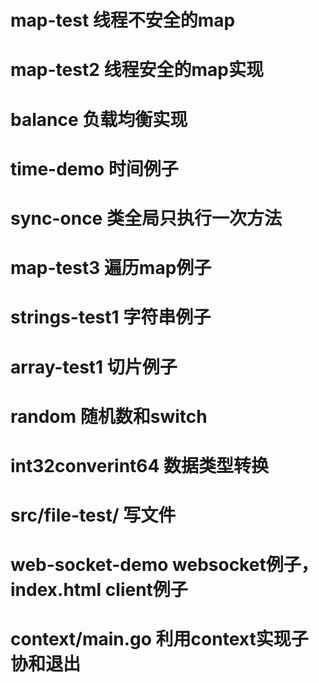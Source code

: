 # map-test 线程不安全的map
# map-test2 线程安全的map实现
# balance 负载均衡实现
# time-demo 时间例子
# sync-once 类全局只执行一次方法
# map-test3 遍历map例子
# strings-test1 字符串例子
# array-test1 切片例子
# random 随机数和switch
# int32converint64  数据类型转换
# src/file-test/ 写文件
# web-socket-demo  websocket例子，index.html client例子
# context/main.go 利用context实现子协和退出

